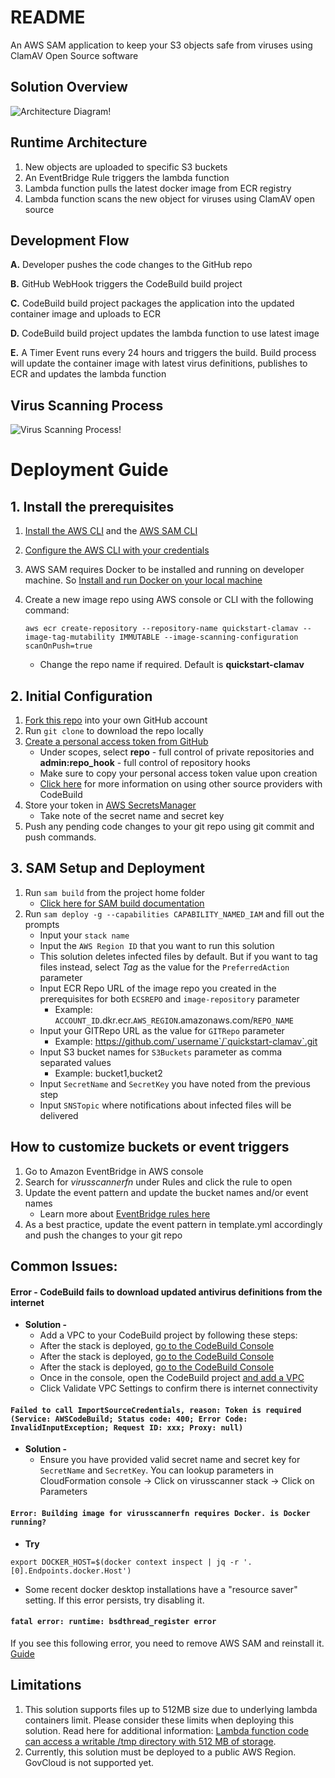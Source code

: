 # README

An AWS SAM application to keep your S3 objects safe from viruses using ClamAV Open Source software

## Solution Overview

![Architecture Diagram!](/QuickStart-ClamAV.png "Quick Start ClamAV")

## Runtime Architecture

1. New objects are uploaded to specific S3 buckets
2. An EventBridge Rule triggers the lambda function
3. Lambda function pulls the latest docker image from ECR registry
4. Lambda function scans the new object for viruses using ClamAV open source

## Development Flow

**A.** Developer pushes the code changes to the GitHub repo

**B.** GitHub WebHook triggers the CodeBuild build project

**C.** CodeBuild build project packages the application into the updated container image and uploads to ECR

**D.** CodeBuild build project updates the lambda function to use latest image

**E.** A Timer Event runs every 24 hours and triggers the build. Build process will update the container image with latest virus definitions, publishes to ECR and updates the lambda function

## Virus Scanning Process

![Virus Scanning Process!](/clamavblog.png "Scanning Process")

# Deployment Guide

## 1. Install the prerequisites

1. [Install the AWS CLI](https://docs.aws.amazon.com/cli/latest/userguide/install-cliv2.html) and the [AWS SAM CLI](https://docs.aws.amazon.com/serverless-application-model/latest/developerguide/serverless-sam-cli-install.html)
2. [Configure the AWS CLI with your credentials](https://docs.aws.amazon.com/cli/latest/userguide/cli-chap-configure.html)
3. AWS SAM requires Docker to be installed and running on developer machine. So [Install and run Docker on your local machine](https://www.docker.com/products/docker-desktop)
4. Create a new image repo using AWS console or CLI with the following command:

   `aws ecr create-repository --repository-name quickstart-clamav --image-tag-mutability IMMUTABLE --image-scanning-configuration scanOnPush=true`

   - Change the repo name if required. Default is **quickstart-clamav**

## 2. Initial Configuration

1. [Fork this repo](https://guides.github.com/activities/forking/) into your own GitHub account
1. Run `git clone` to download the repo locally
1. [Create a personal access token from GitHub](https://docs.github.com/en/github/authenticating-to-github/creating-a-personal-access-token)
   - Under scopes, select **repo** - full control of private repositories and **admin:repo_hook** - full control of repository hooks
   - Make sure to copy your personal access token value upon creation
   - [Click here](https://docs.aws.amazon.com/codebuild/latest/userguide/access-tokens.html) for more information on using other source providers with CodeBuild
1. Store your token in [AWS SecretsManager](https://docs.aws.amazon.com/secretsmanager/latest/userguide/intro.html)
   - Take note of the secret name and secret key
1. Push any pending code changes to your git repo using git commit and push commands.

## 3. SAM Setup and Deployment

1. Run `sam build` from the project home folder
   - [Click here for SAM build documentation](https://docs.aws.amazon.com/serverless-application-model/latest/developerguide/sam-cli-command-reference-sam-build.html)
1. Run `sam deploy -g --capabilities CAPABILITY_NAMED_IAM` and fill out the prompts
   - Input your `stack name`
   - Input the `AWS Region ID` that you want to run this solution
   - This solution deletes infected files by default. But if you want to tag files instead, select _Tag_ as the value for the `PreferredAction` parameter
   - Input ECR Repo URL of the image repo you created in the prerequisites for both `ECSREPO` and `image-repository` parameter
     - Example: `ACCOUNT_ID`.dkr.ecr.`AWS_REGION`.amazonaws.com/`REPO_NAME`
   - Input your GITRepo URL as the value for `GITRepo` parameter
     - Example: https://github.com/`username`/`quickstart-clamav`.git
   - Input S3 bucket names for `S3Buckets` parameter as comma separated values
     - Example: bucket1,bucket2
   - Input `SecretName` and `SecretKey` you have noted from the previous step
   - Input `SNSTopic` where notifications about infected files will be delivered

## How to customize buckets or event triggers

1. Go to Amazon EventBridge in AWS console
1. Search for _virusscannerfn_ under Rules and click the rule to open
1. Update the event pattern and update the bucket names and/or event names
   - Learn more about [EventBridge rules here](https://docs.aws.amazon.com/eventbridge/latest/userguide/eb-log-s3-data-events.html#eb-log-s3-create-rule)
1. As a best practice, update the event pattern in template.yml accordingly and push the changes to your git repo

## Common Issues:

#### **Error -** CodeBuild fails to download updated antivirus definitions from the internet

- **Solution -**
  - Add a VPC to your CodeBuild project by following these steps:
  - After the stack is deployed, [go to the CodeBuild Console](https://console.aws.amazon.com/codesuite/codebuild/projects)
  - After the stack is deployed, [go to the CodeBuild Console](https://console.aws.amazon.com/codesuite/codebuild/projects)
  - After the stack is deployed, [go to the CodeBuild Console](https://console.aws.amazon.com/codesuite/codebuild/projects)
  - Once in the console, open the CodeBuild project [and add a VPC](https://docs.aws.amazon.com/codebuild/latest/userguide/vpc-support.html)
  - Click Validate VPC Settings to confirm there is internet connectivity

#### `Failed to call ImportSourceCredentials, reason: Token is required (Service: AWSCodeBuild; Status code: 400; Error Code: InvalidInputException; Request ID: xxx; Proxy: null)`

- **Solution -**
  - Ensure you have provided valid secret name and secret key for `SecretName` and `SecretKey`. You can lookup parameters in CloudFormation console -> Click on virusscanner stack -> Click on Parameters

#### `Error: Building image for virusscannerfn requires Docker. is Docker running?`

- **Try**

```
export DOCKER_HOST=$(docker context inspect | jq -r '.[0].Endpoints.docker.Host')
```

- Some recent docker desktop installations have a "resource saver" setting. If this error persists, try disabling it.

#### `fatal error: runtime: bsdthread_register error`

If you see this following error, you need to remove AWS SAM and reinstall it. [Guide](https://docs.aws.amazon.com/serverless-application-model/latest/developerguide/install-sam-cli.html)

## Limitations

1. This solution supports files up to 512MB size due to underlying lambda containers limit. Please consider these limits when deploying this solution. Read here for additional information: [Lambda function code can access a writable /tmp directory with 512 MB of storage](https://docs.aws.amazon.com/lambda/latest/dg/images-create.html#images-reqs).
1. Currently, this solution must be deployed to a public AWS Region. GovCloud is not supported yet.
